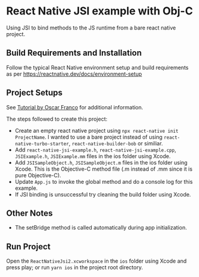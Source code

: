# React Native JSI example with Obj-C

Using JSI to bind methods to the JS runtime from a bare react native project.  

## Build Requirements and Installation

Follow the typical React Native environment setup and build requirements as per https://reactnative.dev/docs/environment-setup

## Project Setups

See [Tutorial by Oscar Franco](https://ospfranco.com/post/2021/02/24/how-to-create-a-javascript-jsi-module/) for additional information.    

The steps followed to create this project:
- Create an empty react native project using `npx react-native init ProjectName`. I wanted to use a bare project instead of using `react-native-turbo-starter`, `react-native-builder-bob` or similiar. 
- Add `react-native-jsi-example.h`, `react-native-jsi-example.cpp`, `JSIExample.h`, `JSIExample.mm` files in the ios folder using Xcode. 
- Add `JSISampleObject.h`, `JSISampleObject.m` files in the ios folder using Xcode. This is the Objective-C method file (.m instead of .mm since it is pure Objective-C).
- Update `App.js` to invoke the global method and do a console log for this example.
- If JSI binding is unsuccessful try cleaning the build folder using Xcode.

## Other Notes

- The setBridge method is called automatically during app initialization. 

## Run Project

Open the `ReactNativeJsi2.xcworkspace` in the `ios` folder using Xcode and press play; or run `yarn ios` in the project root directory. 
